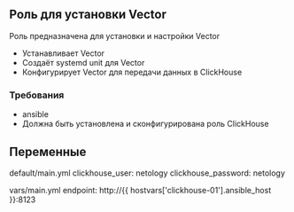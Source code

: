 ## Роль для установки Vector

Роль предназначена для установки и настройки Vector
- Устанавливает Vector
- Создаёт systemd unit для Vector
- Конфигурирует Vector для передачи данных в ClickHouse

### Требования
- ansible
- Должна быть установлена и сконфигурирована роль ClickHouse

## Переменные

default/main.yml
clickhouse_user: netology
clickhouse_password: netology

vars/main.yml
endpoint: http://{{ hostvars['clickhouse-01'].ansible_host }}:8123
